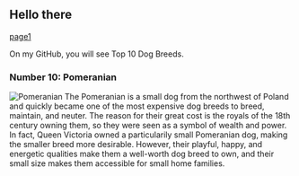 ## Hello there
[page1](/page.md)

On my GitHub, you will see Top 10 Dog Breeds.

### Number 10: Pomeranian 
![Pomeranian](https://s3.amazonaws.com/cdn-origin-etr.akc.org/wp-content/uploads/2017/11/12225627/Pomeranian-On-White-01.jpg)
The Pomeranian is a small dog from the northwest of Poland and quickly became one of the most expensive dog breeds to breed, maintain, and neuter. The reason for their great cost is the royals of the 18th century owning them, so they were seen as a symbol of wealth and power. In fact, Queen Victoria owned a particularily small Pomeranian dog, making the smaller breed more desirable. However, their playful, happy, and energetic qualities make them a well-worth dog breed to own, and their small size makes them accessible for small home families.
